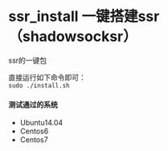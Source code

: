 # ssr_install 一键搭建ssr（shadowsocksr）
ssr的一键包

直接运行如下命令即可：   
`sudo ./install.sh`

#### 测试通过的系统
- Ubuntu14.04 
- Centos6
- Centos7
